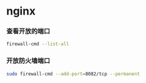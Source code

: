# nginx

### 查看开放的端口

```bash
firewall-cmd --list-all
```
### 开放防火墙端口

```bash
sudo firewall-cmd --add-port=8082/tcp --permanent
```
